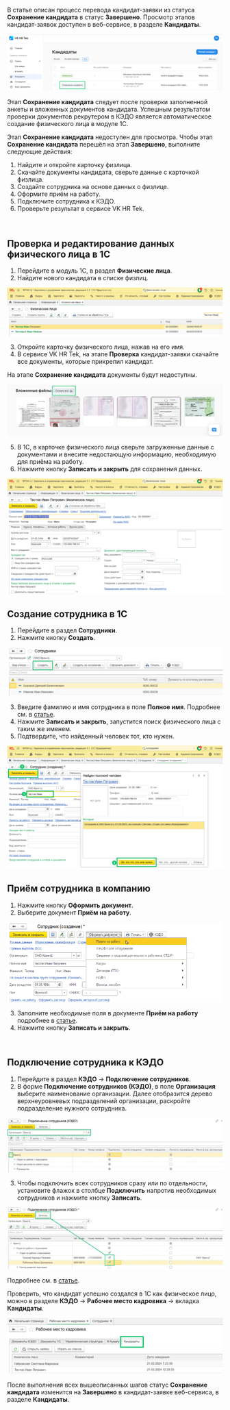 В статье описан процесс перевода кандидат-заявки из статуса **Сохранение кандидата** в статус **Завершено**. Просмотр этапов кандидат-заявок доступен в веб-сервисе, в разделе **Кандидаты**.

![](./assets/status_save_candidate.png)

Этап **Сохранение кандидата** следует после проверки заполненной анкеты и вложенных документов кандидата. Успешным результатом проверки документов рекрутером в КЭДО является автоматическое создание физического лица в модуле 1С.

Этап **Сохранение кандидата** недоступен для просмотра. Чтобы этап **Сохранение кандидата** перешёл на этап **Завершено**, выполните следующие действия: 

1. Найдите и откройте карточку физлица.
2. Скачайте документы кандидата, сверьте данные с карточкой физлица.
3. Создайте сотрудника на основе данных о физлице.
4. Оформите приём на работу.
5. Подключите сотрудника к КЭДО.
6. Проверьте результат в сервисе VK HR Tek.
<br>

## Проверка и редактирование данных физического лица в 1С

1. Перейдите в модуль 1С, в раздел **Физические лица**.
2. Найдите нового кандидата в списке физлиц.

![](./assets/fizlica.png)

3. Откройте карточку физического лица, нажав на его имя.
4. В сервисе VK HR Tek, на этапе **Проверка** кандидат-заявки скачайте все документы, которые прикрепил кандидат. 

<warn>

На этапе **Сохранение кандидата** документы будут недоступны.

</warn>

![](./assets/file_vl.png)

5. В 1С, в карточке физического лица сверьте загруженные данные с документами и внесите недостающую информацию, необходимую для приёма на работу.
6. Нажмите кнопку **Записать и закрыть** для сохранения данных.

![](./assets/testov.png)
<br>

## Создание сотрудника в 1С

1. Перейдите в раздел **Сотрудники**.
2. Нажмите кнопку **Создать**.

![](./assets/create_employe.png)

3. Введите фамилию и имя сотрудника в поле **Полное имя**. Подробнее см. в [статье](/ru/1C/user/employees/add_employees).
4. Нажмите **Записать и закрыть**, запустится поиск физического лица с таким же именем.
5. Подтвердите, что найденный человек тот, кто нужен.

![](./assets/Employee.png)
<br>

## Приём сотрудника в компанию

1. Нажмите кнопку **Оформить документ**.
2. Выберите документ **Приём на работу**.

![](./assets/new_employer.png)

3. Заполните необходимые поля в документе **Приём на работу** подробнее в [статье](/ru/1C/user/employees/new_employees).
4. Нажмите кнопку **Записать и закрыть**.
<br>

## Подключение сотрудника к КЭДО

1. Перейдите в раздел **КЭДО** → **Подключение сотрудников**.
2. В форме **Подключение сотрудников (КЭДО)**, в поле **Организация** выберите наименование организации. Далее отобразится дерево верхнеуровневых подразделений организации, раскройте подразделение нужного сотрудника.

![](./assets/connect_employees_company.png)

3. Чтобы подключить всех сотрудников сразу или по отдельности, установите флажок в столбце **Подключить** напротив необходимых сотрудников и нажмите кнопку **Записать**.

![](./assets/employees_connect.png)

Подробнее см. в [статье](/ru/1C/user/employees/connect). 

Проверить, что кандидат успешно создался в 1С как физическое лицо, можно в разделе **КЭДО** → **Рабочее место кадровика** → вкладка **Кандидаты**.

![](./assets/candidates.png)

После выполнения всех вышеописанных шагов статус **Сохранение кандидата** изменится на **Завершено** в кандидат-заявке веб-сервиса, в разделе **Кандидаты**.